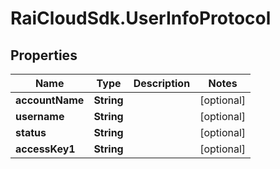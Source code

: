 # RaiCloudSdk.UserInfoProtocol

## Properties

Name | Type | Description | Notes
------------ | ------------- | ------------- | -------------
**accountName** | **String** |  | [optional] 
**username** | **String** |  | [optional] 
**status** | **String** |  | [optional] 
**accessKey1** | **String** |  | [optional] 


